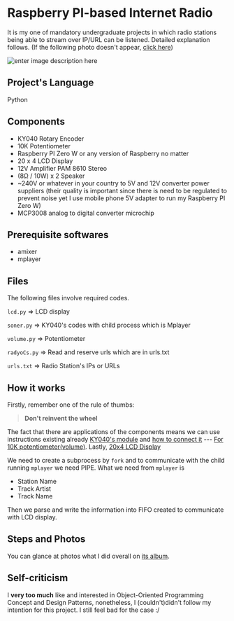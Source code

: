 # Raspberry PI-based Internet Radio

It is my one of mandatory undergraduate projects in which radio stations being able to stream over IP/URL can be listened. Detailed explanation follows. (If the following photo doesn't appear, [click here](https://photos.app.goo.gl/QeWyVxJw9yiyN9DW6))

![enter image description here](http://snrkr.com/soner_radyo.jpg)

## Project's Language

Python


## Components

 - KY040 Rotary Encoder
 - 10K Potentiometer
 - Raspberry PI Zero W or any version of Raspberry no matter
 - 20 x 4 LCD Display
 - 12V Amplifier PAM 8610 Stereo
 - (8Ω / 10W) x 2 Speaker
 - ~240V or whatever in your country to 5V and 12V converter power suppliers (their quality is important since there is need to be regulated to prevent noise yet I use mobile phone 5V adapter to run my Raspberry PI Zero W)
 - MCP3008 analog to digital converter microchip

## Prerequisite softwares

 - amixer
 - mplayer

## Files

The following files involve required codes.

`lcd.py`   ⇒ LCD display

`soner.py` ⇒ KY040's codes with child process which is Mplayer

`volume.py` ⇒ Potentiometer

`radyoCs.py` ⇒ Read and reserve urls which are in urls.txt

`urls.txt` ⇒ Radio Station's IPs or URLs
<!---   `   -->

## How it works

Firstly, remember one of the rule of thumbs:
> **Don't reinvent the wheel**

The fact that there are applications of the components means we can use instructions existing already [KY040's module](https://github.com/martinohanlon/KY040) and [ how to connect it](http://codelectron.com/rotary-encoder-with-raspberry-pi/) --- [For 10K potentiometer(volume)](https://learn.adafruit.com/reading-a-analog-in-and-controlling-audio-volume-with-the-raspberry-pi/overview). Lastly, [20x4 LCD Display](https://www.raspberrypi-spy.co.uk/2012/08/20x4-lcd-module-control-using-python/)

We need to create a subprocess by `fork` and to communicate with the child running `mplayer` we need PIPE. What we need from `mplayer` is

 - Station Name
 - Track Artist
 - Track Name
 
 Then we parse and write the information into FIFO created to communicate with LCD display. 

## Steps and Photos

You can glance at photos what I did overall on [its album](https://photos.app.goo.gl/JMBCkShdmKQEzthB7).

## Self-criticism

I **very too much** like and interested in Object-Oriented Programming Concept and Design Patterns, nonetheless, I (couldn't)didn't follow my intention for this project. I still feel bad for the case :/
